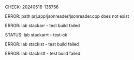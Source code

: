CHECK: 20240516-135756
ERROR: path prj.app/jsonreader/jsonreader.cpp does not exist
ERROR: lab stackarr - test build failed
STATUS: lab stackarrt - test-ok
ERROR: lab stacklst - test build failed
ERROR: lab stacklstt - test build failed
